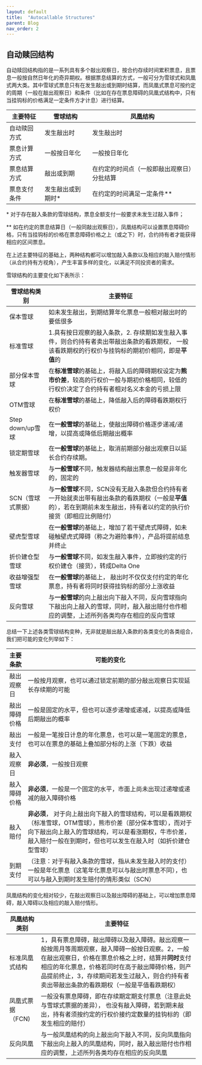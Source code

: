```yaml
---
layout: default
title:  "Autocallable Structures"
parent: Blog
nav_order: 2
---
```


## 自动赎回结构

自动赎回结构指的是一系列具有多个敲出观察日，按合约存续时间累积票息，且票息一般按自然日年化的奇异期权。根据票息结算的方式，一般可分为雪球式和凤凰式两大类。其中雪球式票息只有在发生敲出或到期时结算，而凤凰式票息可按约定的周期（一般在敲出观察日）和条件（比如在存在票息障碍的凤凰式结构中，只有当挂钩标的价格满足一定条件方才计息）进行结算。

|主要特征|雪球结构|凤凰结构|
|--|--|--|
|自动赎回方式|发生敲出时|发生敲出时|
|票息计算方式|一般按日年化|一般按日年化|
|票息结算方式|敲出或到期|在约定的时间点（一般即敲出观察日）分批结算|
|票息支付条件|发生敲出或到期时*|在约定的时间满足一定条件**|

\* 对于存在敲入条款的雪球结构，票息全额支付一般要求未发生过敲入事件；

\** 如在约定的票息结算日（一般同敲出观察日），凤凰结构可以设置票息障碍价格，只有当挂钩标的价格在票息障碍价格之上（或之下）时，合约持有者才能获得相应的区间票息。

在上述主要特征的基础上，两种结构都可以增加敲入条款以及相应的敲入赔付情形（从合约持有方视角），产生丰富多样的变化，以满足不同投资者的需求。

雪球结构的主要变化如下表所示：

|雪球结构类别|主要特征|
|-|-|
|保本雪球|如未发生敲出，到期结算年化票息一般相对敲出时的要低很多|
|标准雪球|1.具有按日观察的敲入条款，2. 存续期如发生敲入事件，则合约持有者卖出带敲出条款的看跌期权， 一般该看跌期权的行权价与挂钩标的期初价相同，即是**平值**的|
|部分保本雪球|在**标准雪球**的基础上，将敲入后的障碍期权设定为**熊市价差**，较高的行权价一般与期初价格相同，较低的行权价决定了合约持有者相对名义本金的亏损上限
|OTM雪球|在**标准雪球**的基础上，降低敲入后的障碍看跌期权行权价
|Step down/up雪球|在**一般雪球**的基础上，使敲出障碍价格逐步递减/递增，以提高或降低后期敲出概率
|锁定期雪球|在**一般雪球**的基础上，取消前期部分敲出观察日以延长合约存续期。
|触发器雪球|与**一般雪球**不同，触发器结构敲出票息一般是非年化的，固定的|
|SCN（雪球式票据）|与**一般雪球**不同，SCN没有无敲入条款但合约持有者一开始就卖出带有敲出条款的看跌期权（一般是**平值**的），若在到期前未发生敲出，持有者以约定的执行价接货（即相应比例赔付）|
|壁虎型雪球|在**一般雪球**的基础上，增加了若干壁虎式障碍，如未碰触壁虎式障碍（称之为避险事件），产品将提前结息并终止|
|折价建仓型雪球|与**一般雪球**不同，如发生敲入事件，立即按约定的行权价建仓（接货），转成Delta One|
|收益增强型雪球|在**一般雪球**的基础上， 敲出时不仅仅支付约定的年化票息，持有者将同时获得挂钩标的部分上涨收益|
|反向雪球|与**一般雪球**的向上敲出向下敲入不同，反向雪球指向下敲出向上敲入的雪球，同时，敲入敲出赔付也作相应的调整，上述所列各类均存在相应的反向雪球|

总结一下上述各类雪球结构变种，无非就是敲出敲入条款的各类变化的各类组合，我们把可能的变化列举如下：

|主要条款|可能的变化|
|-------|-|
|敲出观察日|一般按月观察，也可以通过锁定前期的部分敲出观察日实现延长存续期的可能|
|敲出障碍价格|一般是固定的水平，但也可以逐步递增或递减，以提高或降低后期敲出的概率
|敲出支付|一般是一笔按日计息的年化票息，也可以是一笔固定的票息，也可以在票息的基础上叠加部分标的上涨（下跌）收益|
|敲入观察日|**非必须**，一般按日观察
|敲入障碍价格|**非必须**，一般是一个固定的水平，市面上尚未出现过递增或递减的敲入障碍价格
|敲入赔付|**非必须**， 对于向上敲出向下敲入的雪球结构，可以是看跌期权（标准雪球，OTM雪球），熊市价差（部分保本雪球），而对于向下敲出向上敲入的雪球结构，可以是看涨期权，牛市价差，敲入赔付一般在到期时，但也可以发生在敲入时（如折价建仓型雪球）|
|到期支付|（注意：对于有敲入条款的雪球，指从未发生敲入时的支付）一般是年化票息（这笔年化票息可以与敲出时票息不同），也可以与敲入到期时发生赔付的情形类似（SCN）|


凤凰结构的变化相对较少，在敲出观察日以及敲出障碍的基础上，可以增加票息障碍，敲入障碍以及相应的敲入赔付情形。

|凤凰结构类别|主要特征|
|---|--|
|标准凤凰式结构|1，具有票息障碍，敲出障碍以及敲入障碍。敲出观察一般按周月等周期观察，敲入障碍一般按日观察。2，一般在敲出观察日，价格在票息价格之上时，结算并**同时**支付相应的年化票息，价格若同时在高于敲出障碍价格，则产品提前终止，3，存续期间若发生过敲入，则合约持有者卖出带敲出条款的看跌期权（一般是平值看跌期权）|
|凤凰式票据（FCN)|一般没有票息障碍，即在存续期定期支付票息（注意此处与雪球式票据的差异）， 也没有敲入障碍，若到期未敲出，持有者须按约定的行权价接约定数量的挂钩标的（即发生相应的赔付）|
|反向凤凰|与一般凤凰结构的向上敲出向下敲入不同，反向凤凰指向下敲出向上敲入的凤凰结构，同时，敲入敲出赔付也作相应的调整，上述所列各类均存在相应的反向凤凰|